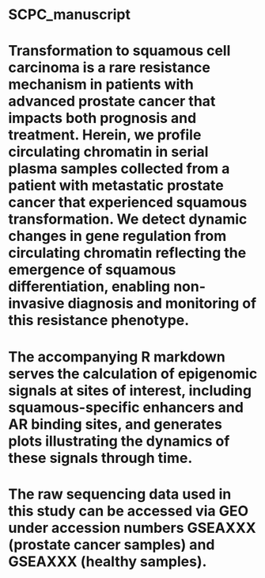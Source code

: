 # SCPC_manuscript
# Transformation to squamous cell carcinoma is a rare resistance mechanism in patients with advanced prostate cancer that impacts both prognosis and treatment. Herein, we profile circulating chromatin in serial plasma samples collected from a patient with metastatic prostate cancer that experienced squamous transformation. We detect dynamic changes in gene regulation from circulating chromatin reflecting the emergence of squamous differentiation, enabling non-invasive diagnosis and monitoring of this resistance phenotype.
# The accompanying R markdown serves the calculation of epigenomic signals at sites of interest, including squamous-specific enhancers and AR binding sites, and generates plots illustrating the dynamics of these signals through time.
# The raw sequencing data used in this study can be accessed via GEO under accession numbers GSEAXXX (prostate cancer samples) and GSEAXXX (healthy samples).
